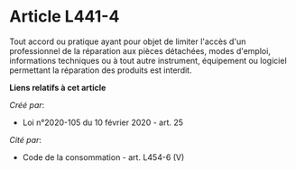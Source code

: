 # Article L441-4

Tout accord ou pratique ayant pour objet de limiter l'accès d'un professionnel de la réparation aux pièces détachées, modes
d'emploi, informations techniques ou à tout autre instrument, équipement ou logiciel permettant la réparation des produits
est interdit.

**Liens relatifs à cet article**

_Créé par_:

  - Loi n°2020-105 du 10 février 2020 - art. 25

_Cité par_:

  - Code de la consommation - art. L454-6 (V)
